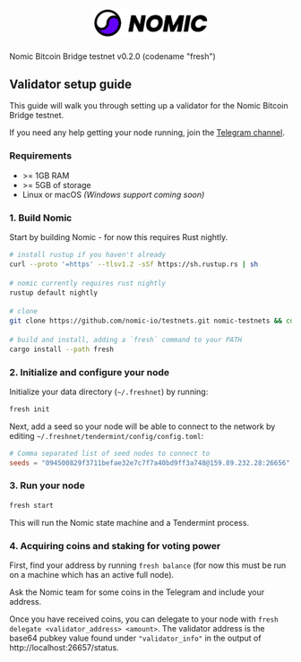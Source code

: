 <h1 align="center">
<img src="./logo.svg" width="40%">
</h1>

Nomic Bitcoin Bridge testnet v0.2.0 (codename "fresh")

## Validator setup guide

This guide will walk you through setting up a validator for the Nomic Bitcoin Bridge testnet.

If you need any help getting your node running, join the [Telegram channel](https://t.me/joinchat/b0iv3MHgH5phYjkx).

### Requirements

- &gt;= 1GB RAM
- &gt;= 5GB of storage
- Linux or macOS _(Windows support coming soon)_

### 1. Build Nomic

Start by building Nomic - for now this requires Rust nightly.

```bash
# install rustup if you haven't already
curl --proto '=https' --tlsv1.2 -sSf https://sh.rustup.rs | sh

# nomic currently requires rust nightly
rustup default nightly

# clone
git clone https://github.com/nomic-io/testnets.git nomic-testnets && cd nomic-testnets

# build and install, adding a `fresh` command to your PATH
cargo install --path fresh
```

### 2. Initialize and configure your node

Initialize your data directory (`~/.freshnet`) by running:

```bash
fresh init
```

Next, add a seed so your node will be able to connect to the network by editing
`~/.freshnet/tendermint/config/config.toml`:

```toml
# Comma separated list of seed nodes to connect to
seeds = "094500829f3711befae32e7c7f7a40bd9ff3a748@159.89.232.28:26656"
```

### 3. Run your node

```bash
fresh start
```

This will run the Nomic state machine and a Tendermint process.

### 4. Acquiring coins and staking for voting power

First, find your address by running `fresh balance` (for now this must be run on a machine
which has an active full node).

Ask the Nomic team for some coins in the Telegram and include your address.

Once you have received coins, you can delegate to your node with `fresh delegate
<validator_address> <amount>`. The validator address is the base64 pubkey value
found under `"validator_info"` in the output of http://localhost:26657/status.

